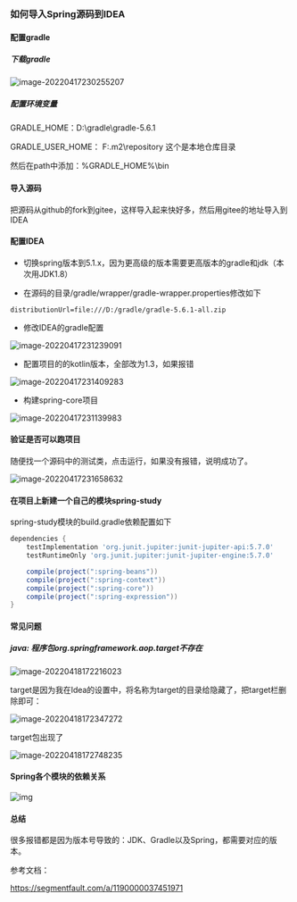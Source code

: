 ### 如何导入Spring源码到IDEA

#### 配置gradle

##### 下载gradle

![image-20220417230255207](https://gitee.com/wmbyy/typora_pictures/raw/master/pictures/image-20220417230255207.png)

##### 配置环境变量

GRADLE_HOME：D:\gradle\gradle-5.6.1

GRADLE_USER_HOME： F:\.m2\repository   这个是本地仓库目录

然后在path中添加：%GRADLE_HOME%\bin

#### 导入源码

把源码从github的fork到gitee，这样导入起来快好多，然后用gitee的地址导入到IDEA

#### 配置IDEA

* 切换spring版本到5.1.x，因为更高级的版本需要更高版本的gradle和jdk（本次用JDK1.8）

* 在源码的目录/gradle/wrapper/gradle-wrapper.properties修改如下

```properties
distributionUrl=file:///D:/gradle/gradle-5.6.1-all.zip
```

* 修改IDEA的gradle配置

![image-20220417231239091](https://gitee.com/wmbyy/typora_pictures/raw/master/pictures/image-20220417231239091.png)

* 配置项目的的kotlin版本，全部改为1.3，如果报错

![image-20220417231409283](https://gitee.com/wmbyy/typora_pictures/raw/master/pictures/image-20220417231409283.png)

* 构建spring-core项目

![image-20220417231139983](https://gitee.com/wmbyy/typora_pictures/raw/master/pictures/image-20220417231139983.png)

#### 验证是否可以跑项目

随便找一个源码中的测试类，点击运行，如果没有报错，说明成功了。

![image-20220417231658632](https://gitee.com/wmbyy/typora_pictures/raw/master/pictures/image-20220417231658632.png)

#### 在项目上新建一个自己的模块spring-study

spring-study模块的build.gradle依赖配置如下

```groovy
dependencies {
    testImplementation 'org.junit.jupiter:junit-jupiter-api:5.7.0'
    testRuntimeOnly 'org.junit.jupiter:junit-jupiter-engine:5.7.0'

    compile(project(":spring-beans"))
    compile(project(":spring-context"))
    compile(project(":spring-core"))
    compile(project(":spring-expression"))
}
```

#### 常见问题

##### java: 程序包org.springframework.aop.target不存在

![image-20220418172216023](https://gitee.com/wmbyy/typora_pictures/raw/master/pictures/image-20220418172216023.png)

target是因为我在Idea的设置中，将名称为target的目录给隐藏了，把target栏删除即可：

![image-20220418172347272](https://gitee.com/wmbyy/typora_pictures/raw/master/pictures/image-20220418172347272.png)

target包出现了

![image-20220418172748235](https://gitee.com/wmbyy/typora_pictures/raw/master/pictures/image-20220418172748235.png)



#### Spring各个模块的依赖关系

![img](https://img2020.cnblogs.com/blog/572188/202101/572188-20210106093153235-975601605.png)

#### 总结

很多报错都是因为版本号导致的：JDK、Gradle以及Spring，都需要对应的版本。



参考文档：

https://segmentfault.com/a/1190000037451971


